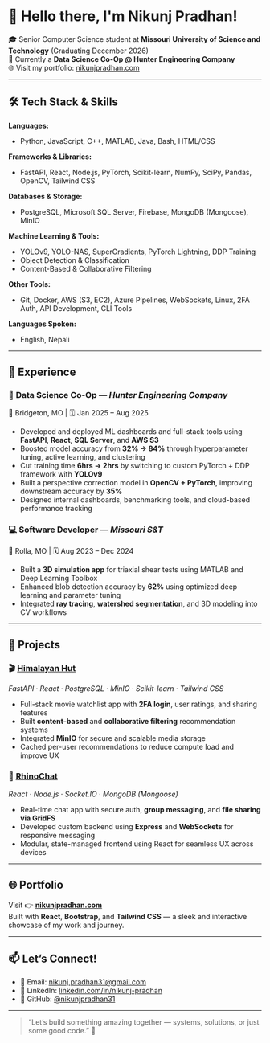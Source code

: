 # 👋 Hello there, I'm Nikunj Pradhan!

🎓 Senior Computer Science student at **Missouri University of Science and Technology** (Graduating December 2026)  
🔬 Currently a **Data Science Co-Op @ Hunter Engineering Company**  
🌐 Visit my portfolio: [nikunjpradhan.com](https://nikunjpradhan.com)

---

## 🛠️ Tech Stack & Skills

**Languages:**  
- Python, JavaScript, C++, MATLAB, Java, Bash, HTML/CSS

**Frameworks & Libraries:**  
- FastAPI, React, Node.js, PyTorch, Scikit-learn, NumPy, SciPy, Pandas, OpenCV, Tailwind CSS

**Databases & Storage:**  
- PostgreSQL, Microsoft SQL Server, Firebase, MongoDB (Mongoose), MinIO

**Machine Learning & Tools:**  
- YOLOv9, YOLO-NAS, SuperGradients, PyTorch Lightning, DDP Training  
- Object Detection & Classification  
- Content-Based & Collaborative Filtering

**Other Tools:**  
- Git, Docker, AWS (S3, EC2), Azure Pipelines, WebSockets, Linux, 2FA Auth, API Development, CLI Tools

**Languages Spoken:**  
- English, Nepali

---

## 💼 Experience

### 🧠 **Data Science Co-Op** — *Hunter Engineering Company*  
📍 Bridgeton, MO | 🗓️ Jan 2025 – Aug 2025  
- Developed and deployed ML dashboards and full-stack tools using **FastAPI**, **React**, **SQL Server**, and **AWS S3**  
- Boosted model accuracy from **32% → 84%** through hyperparameter tuning, active learning, and clustering  
- Cut training time **6hrs → 2hrs** by switching to custom PyTorch + DDP framework with **YOLOv9**  
- Built a perspective correction model in **OpenCV + PyTorch**, improving downstream accuracy by **35%**  
- Designed internal dashboards, benchmarking tools, and cloud-based performance tracking

### 💻 **Software Developer** — *Missouri S&T*  
📍 Rolla, MO | 🗓️ Aug 2023 – Dec 2024  
- Built a **3D simulation app** for triaxial shear tests using MATLAB and Deep Learning Toolbox  
- Enhanced blob detection accuracy by **62%** using optimized deep learning and parameter tuning  
- Integrated **ray tracing**, **watershed segmentation**, and 3D modeling into CV workflows

---

## 🚀 Projects

### 🎬 [**Himalayan Hut**](https://github.com/nikunjpradhan31/TheHimalayanHut)
*FastAPI · React · PostgreSQL · MinIO · Scikit-learn · Tailwind CSS*  
- Full-stack movie watchlist app with **2FA login**, user ratings, and sharing features  
- Built **content-based** and **collaborative filtering** recommendation systems  
- Integrated **MinIO** for secure and scalable media storage  
- Cached per-user recommendations to reduce compute load and improve UX

### 💬 [**RhinoChat**](https://github.com/nikunjpradhan31/Rhino)
*React · Node.js · Socket.IO · MongoDB (Mongoose)*  
- Real-time chat app with secure auth, **group messaging**, and **file sharing via GridFS**  
- Developed custom backend using **Express** and **WebSockets** for responsive messaging  
- Modular, state-managed frontend using React for seamless UX across devices

---

## 🌐 Portfolio

Visit 👉 **[nikunjpradhan.com](https://nikunjpradhan.com)**  
Built with **React**, **Bootstrap**, and **Tailwind CSS** — a sleek and interactive showcase of my work and journey.

---

## 📫 Let’s Connect!

- 📧 Email: nikunj.pradhan31@gmail.com  
- 🔗 LinkedIn: [linkedin.com/in/nikunj-pradhan](https://www.linkedin.com/in/nikunj-pradhan)  
- 🐙 GitHub: [@nikunjpradhan31](https://github.com/nikunjpradhan31)

---

> “Let’s build something amazing together — systems, solutions, or just some good code.” 🚀
